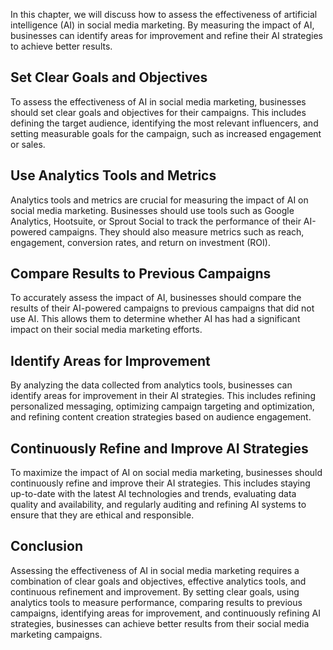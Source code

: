 

In this chapter, we will discuss how to assess the effectiveness of artificial intelligence (AI) in social media marketing. By measuring the impact of AI, businesses can identify areas for improvement and refine their AI strategies to achieve better results.

Set Clear Goals and Objectives
------------------------------

To assess the effectiveness of AI in social media marketing, businesses should set clear goals and objectives for their campaigns. This includes defining the target audience, identifying the most relevant influencers, and setting measurable goals for the campaign, such as increased engagement or sales.

Use Analytics Tools and Metrics
-------------------------------

Analytics tools and metrics are crucial for measuring the impact of AI on social media marketing. Businesses should use tools such as Google Analytics, Hootsuite, or Sprout Social to track the performance of their AI-powered campaigns. They should also measure metrics such as reach, engagement, conversion rates, and return on investment (ROI).

Compare Results to Previous Campaigns
-------------------------------------

To accurately assess the impact of AI, businesses should compare the results of their AI-powered campaigns to previous campaigns that did not use AI. This allows them to determine whether AI has had a significant impact on their social media marketing efforts.

Identify Areas for Improvement
------------------------------

By analyzing the data collected from analytics tools, businesses can identify areas for improvement in their AI strategies. This includes refining personalized messaging, optimizing campaign targeting and optimization, and refining content creation strategies based on audience engagement.

Continuously Refine and Improve AI Strategies
---------------------------------------------

To maximize the impact of AI on social media marketing, businesses should continuously refine and improve their AI strategies. This includes staying up-to-date with the latest AI technologies and trends, evaluating data quality and availability, and regularly auditing and refining AI systems to ensure that they are ethical and responsible.

Conclusion
----------

Assessing the effectiveness of AI in social media marketing requires a combination of clear goals and objectives, effective analytics tools, and continuous refinement and improvement. By setting clear goals, using analytics tools to measure performance, comparing results to previous campaigns, identifying areas for improvement, and continuously refining AI strategies, businesses can achieve better results from their social media marketing campaigns.
